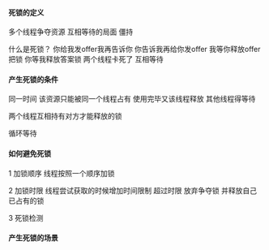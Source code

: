 
#### 死锁的定义

多个线程争夺资源 互相等待的局面 僵持 

什么是死锁？
你给我发offer我再告诉你 你告诉我再给你发offer
我等你释放offer把锁 你等我释放答案锁
两个线程卡死了 互相等待 


#### 产生死锁的条件 
同一时间 该资源只能被同一个线程占有 使用完毕又该线程释放 其他线程得等待

两个线程互相持有对方才能释放的锁 

循环等待



#### 如何避免死锁

1 加锁顺序 线程按照一个顺序加锁

2 加锁时限 线程尝试获取的时候增加时间限制 超过时限 放弃争夺锁 并释放自己已占有的锁

3 死锁检测


#### 产生死锁的场景


